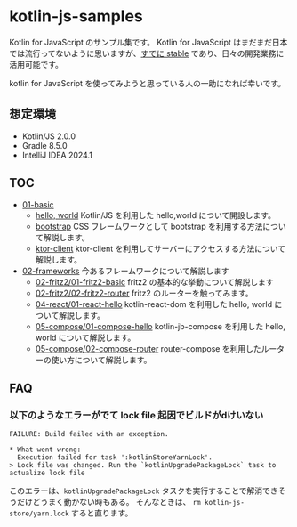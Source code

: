 # kotlin-js-samples

Kotlin for JavaScript のサンプル集です。
Kotlin for JavaScript はまだまだ日本では流行ってないように思いますが、[すでに stable](https://kotlinlang.org/docs/components-stability.html) であり、日々の開発業務に活用可能です。

kotlin for JavaScript を使ってみようと思っている人の一助になれば幸いです。

## 想定環境

- Kotlin/JS 2.0.0
- Gradle 8.5.0
- IntelliJ IDEA 2024.1

## TOC

- [01-basic](01-basic/README.md)
  - [hello, world](01-basic/01-hello-world/README.md) Kotlin/JS を利用した hello,world について開設します。
  - [bootstrap](01-basic/02-bootstrap/README.md) CSS フレームワークとして bootstrap を利用する方法について解説します。
  - [ktor-client](01-basic/03-ktor-client/README.md) ktor-client を利用してサーバーにアクセスする方法について解説します。
- [02-frameworks](02-frameworks/README.md) 今あるフレームワークについて解説します
  - [02-fritz2/01-fritz2-basic](02-frameworks/02-fritz2/01-fritz2-basic/README.md) fritz2 の基本的な挙動について解説します
  - [02-fritz2/02-fritz2-router](02-frameworks/02-fritz2/02-fritz2-router/README.md) fritz2 のルーターを触ってみます。
  - [04-react/01-react-hello](02-frameworks/04-react/01-react-hello/README.md) kotlin-react-dom を利用した hello, world について解説します。
  - [05-compose/01-compose-hello](02-frameworks/05-compose/01-compose-hello/README.md) kotlin-jb-compose を利用した hello, world について解説します。
  - [05-compose/02-compose-router](02-frameworks/05-compose/02-routing-compose/README.md) router-compose を利用したルーターの使い方について解説します。

## FAQ

### 以下のようなエラーがでて lock file 起因でビルドがdけいない
    
    FAILURE: Build failed with an exception.
    
    * What went wrong:
      Execution failed for task ':kotlinStoreYarnLock'.
    > Lock file was changed. Run the `kotlinUpgradePackageLock` task to actualize lock file

このエラーは、`kotlinUpgradePackageLock` タスクを実行することで解消できそうだけどうまく動かない時もある。
そんなときは、 `rm kotlin-js-store/yarn.lock` すると直ります。 

